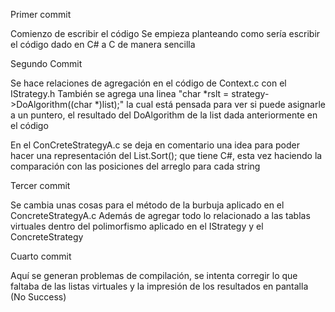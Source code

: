 Primer commit

Comienzo de escribir el código
Se empieza planteando como sería escribir el código dado en C# a C de manera sencilla

Segundo Commit

Se hace relaciones de agregación en el código de Context.c con el IStrategy.h
También se agrega una linea "char *rslt = strategy->DoAlgorithm((char *)list);" la cual está pensada para ver si puede asignarle a un puntero, el resultado del DoAlgorithm de la list dada anteriormente en el código

En el ConCreteStrategyA.c se deja en comentario una idea para poder hacer una representación del List.Sort(); que tiene C#, esta vez haciendo la comparación con las posiciones del arreglo para cada string

Tercer commit

Se cambia unas cosas para el método de la burbuja aplicado en el ConcreteStrategyA.c
Además de agregar todo lo relacionado a las tablas virtuales dentro del polimorfismo aplicado en el IStrategy y el ConcreteStrategy

Cuarto commit

Aquí se generan problemas de compilación, se intenta corregir lo que faltaba de las listas virtuales y la impresión de los resultados en pantalla (No Success)